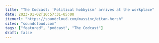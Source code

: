 ```yaml
---
title: "The Codcast: 'Political hobbyism' arrives at the workplace"
date: 2023-01-02T10:57:31-05:00
itemurl: "https://soundcloud.com/massinc/eitan-hersh"
sites: "soundcloud.com"
tags: ["featured", "podcast", "The Codcast"]
draft: false
---
```


